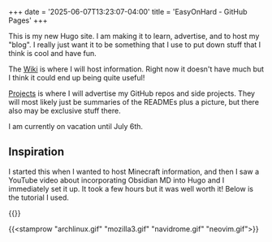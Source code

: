 +++
date = '2025-06-07T13:23:07-04:00'
title = 'EasyOnHard - GitHub Pages'
+++

This is my new Hugo site. I am making it to learn, advertise, and to host my "blog". I really just want it to be something that I use to put down stuff that I think is cool and have fun.

The [Wiki](/wiki) is where I will host information. Right now it doesn't have much but I think it could end up being quite useful!

[Projects](Projects) is where I will advertise my GitHub repos and side projects. They will most likely just be summaries of the READMEs plus a picture, but there also may be exclusive stuff there.

I am currently on vacation until July 6th.
## Inspiration
I started this when I wanted to host Minecraft information, and then I saw a YouTube video about incorporating Obsidian MD into Hugo and I immediately set it up. It took a few hours but it was well worth it! Below is the tutorial I used.

{{<youtube dnE7c0ELEH8>}}

{{<stamprow "archlinux.gif" "mozilla3.gif" "navidrome.gif" "neovim.gif">}}


